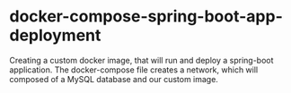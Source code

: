 # docker-compose-spring-boot-app-deployment
Creating a custom docker image, that will run and deploy a spring-boot application. The docker-compose file creates a network, which will composed of a MySQL database and our custom image.
